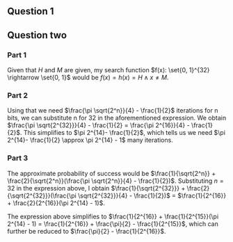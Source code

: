 ## Question 1

## Question two

### Part 1

Given that $H$ and $M$ are given, my search function $f(x): \set{0, 1}^{32} \rightarrow \set{0, 1}$ would 
be $f(x) = h(x) = H \land x \neq M$.

### Part 2
Using that we need $\frac{\pi \sqrt{2^n}}{4} - \frac{1}{2}$ iterations for n bits, we can 
substitute n for 32 in the aforementioned expression. We obtain $\frac{\pi \sqrt{2^{32}}}{4} - \frac{1}{2} = \frac{\pi 2^{16}}{4} - \frac{1}{2}$. 
This simplifies to $\pi 2^{14}- \frac{1}{2}$, which tells us we need $\pi 2^{14}- \frac{1}{2} \approx \pi 2^{14} - 1$ many iterations.


### Part 3

The approximate probability of success would be $\frac{1}{\sqrt{2^n}} + \frac{2}{\sqrt{2^n}}(\frac{\pi \sqrt{2^n}}{4} - \frac{1}{2})$. 
Substituting $n = 32$ in the expression above, I obtain $\frac{1}{\sqrt{2^{32}}} + \frac{2}{\sqrt{2^{32}}}(\frac{\pi \sqrt{2^{32}}}{4} - \frac{1}{2})$
= $\frac{1}{2^{16}} + \frac{2}{2^{16}}(\pi 2^{14} - 1)$.

The expression above simplifies to $\frac{1}{2^{16}} + \frac{1}{2^{15}}(\pi 2^{14} - 1) = \frac{1}{2^{16}}  + \frac{\pi}{2} - \frac{1}{2^{15}}$, 
which can further be reduced to $\frac{\pi}{2} - \frac{1}{2^{16}}$.
